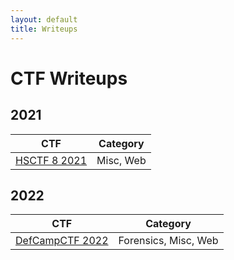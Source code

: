 ```yaml
---
layout: default
title: Writeups
---
```


# CTF Writeups

## 2021

| CTF | Category |
|---|---|
| [HSCTF 8 2021](_posts/2021-06-29-hsctf82021.md) | Misc, Web |

## 2022

| CTF | Category |
|---|---|
| [DefCampCTF 2022](_posts/2022-02-13-DefCampCTF2022.md) | Forensics, Misc, Web |
